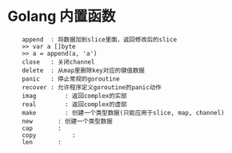 Golang 内置函数
================

		append 	: 将数据加到slice里面，返回修改后的slice
		>> var a []byte
		>> a = append(a, 'a')
		close 	: 关闭channel
		delete 	: 从map里删除key对应的键值数据
		panic 	: 停止常规的goroutine
		recover	: 允许程序定义goroutine的panic动作
		imag		: 返回complex的实部
		real		: 返回complex的虚部
		make		: 创建一个类型数据(只能应用于slice, map, channel)
		new		  : 创建一个类型数据
		cap		  :
		copy		  :
		len		  :
